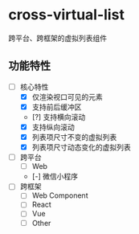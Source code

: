 # cross-virtual-list

跨平台、跨框架的虚拟列表组件

## 功能特性

-   [ ] 核心特性
    -   [x] 仅渲染视口可见的元素
    -   [x] 支持前后缓冲区
    -   [?] 支持横向滚动
    -   [x] 支持纵向滚动
    -   [x] 列表项尺寸不变的虚拟列表
    -   [x] 列表项尺寸动态变化的虚拟列表
-   [ ] 跨平台
    -   [ ] Web
    -   [-] 微信小程序
-   [ ] 跨框架
    -   [ ] Web Component
    -   [ ] React
    -   [ ] Vue
    -   [ ] Other
